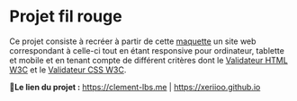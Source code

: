 # **Projet fil rouge**

Ce projet consiste à recréer à partir de cette [maquette](https://clement-lbs.me/maquette/Projet-fil-rouge-Annexes.pdf) un site web correspondant à celle-ci tout en étant responsive pour ordinateur, tablette et mobile et en tenant compte de différent critères dont le  [Validateur HTML W3C](https://validator.w3.org/nu/?doc=https%3A%2F%2Fclement-lbs.me%2F) et le [Validateur CSS W3C](http://jigsaw.w3.org/css-validator/validator?lang=fr&profile=css3svg&uri=https%3A%2F%2Fclement-lbs.me%2F&usermedium=all&vextwarning=&warning=1
).

**📝Le lien du projet :** https://clement-lbs.me  |  https://xeriioo.github.io

